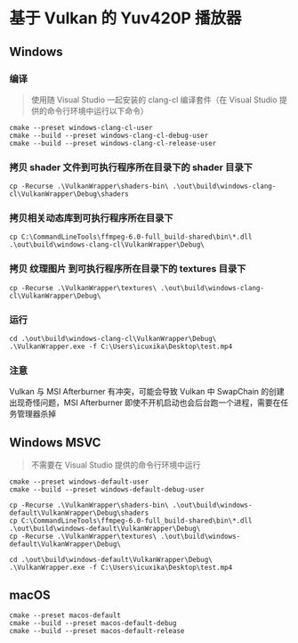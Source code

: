 # 基于 Vulkan 的 Yuv420P 播放器

## Windows

### 编译

> 使用随 Visual Studio 一起安装的 clang-cl 编译套件（在 Visual Studio 提供的命令行环境中运行以下命令）

```
cmake --preset windows-clang-cl-user
cmake --build --preset windows-clang-cl-debug-user
cmake --build --preset windows-clang-cl-release-user
```

### 拷贝 shader 文件到可执行程序所在目录下的 shader 目录下

```
cp -Recurse .\VulkanWrapper\shaders-bin\ .\out\build\windows-clang-cl\VulkanWrapper\Debug\shaders
```

### 拷贝相关动态库到可执行程序所在目录下

```
cp C:\CommandLineTools\ffmpeg-6.0-full_build-shared\bin\*.dll .\out\build\windows-clang-cl\VulkanWrapper\Debug\
```

### 拷贝 纹理图片 到可执行程序所在目录下的 textures 目录下

```
cp -Recurse .\VulkanWrapper\textures\ .\out\build\windows-clang-cl\VulkanWrapper\Debug\
```

### 运行

```
cd .\out\build\windows-clang-cl\VulkanWrapper\Debug\
.\VulkanWrapper.exe -f C:\Users\icuxika\Desktop\test.mp4
```

### 注意

Vulkan 与 MSI Afterburner 有冲突，可能会导致 Vulkan 中 SwapChain 的创建出现奇怪问题，MSI Afterburner 即使不开机启动也会后台跑一个进程，需要在任务管理器杀掉

## Windows MSVC

> 不需要在 Visual Studio 提供的命令行环境中运行

```
cmake --preset windows-default-user
cmake --build --preset windows-default-debug-user

cp -Recurse .\VulkanWrapper\shaders-bin\ .\out\build\windows-default\VulkanWrapper\Debug\shaders
cp C:\CommandLineTools\ffmpeg-6.0-full_build-shared\bin\*.dll .\out\build\windows-default\VulkanWrapper\Debug\
cp -Recurse .\VulkanWrapper\textures\ .\out\build\windows-default\VulkanWrapper\Debug\

cd .\out\build\windows-default\VulkanWrapper\Debug\
.\VulkanWrapper.exe -f C:\Users\icuxika\Desktop\test.mp4
```

## macOS

```
cmake --preset macos-default
cmake --build --preset macos-default-debug
cmake --build --preset macos-default-release
```
